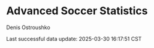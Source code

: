# Advanced Soccer Statistics
Denis Ostroushko

<!-- gfm -->

Last successful data update: 2025-03-30 16:17:51 CST
